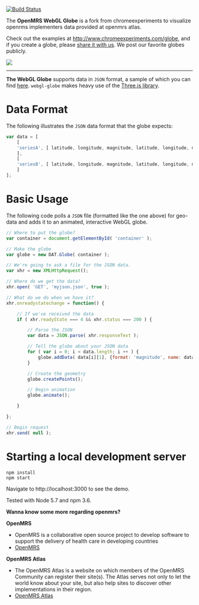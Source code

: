 [![Build Status](https://travis-ci.org/KMITFOSS/openmrs-webgl-globe.svg?branch=master)](https://travis-ci.org/KMITFOSS/openmrs-webgl-globe)

The **OpenMRS WebGL Globe** is a fork from chromeexperiments to visualize openrms implementers data provided at openmrs atlas. 

Check out the examples at http://www.chromeexperiments.com/globe, and if you create a globe, please [share it with us](http://www.chromeexperiments.com/submit). We post our favorite globes publicly.

![](http://4.bp.blogspot.com/-nB6XnTgb4AA/TcLQ4gRBtfI/AAAAAAAAH-U/vb2GuhPN6aM/globe.png)

----

**The WebGL Globe** supports data in `JSON` format, a sample of which you can find [here](https://github.com/dataarts/webgl-globe/blob/master/globe/population909500.json). `webgl-globe` makes heavy use of the [Three.js library](https://github.com/mrdoob/three.js/).

# Data Format

The following illustrates the `JSON` data format that the globe expects:

```javascript
var data = [
    [
    'seriesA', [ latitude, longitude, magnitude, latitude, longitude, magnitude, ... ]
    ],
    [
    'seriesB', [ latitude, longitude, magnitude, latitude, longitude, magnitude, ... ]
    ]
];
```

# Basic Usage

The following code polls a `JSON` file (formatted like the one above) for geo-data and adds it to an animated, interactive WebGL globe.

```javascript
// Where to put the globe?
var container = document.getElementById( 'container' );

// Make the globe
var globe = new DAT.Globe( container );

// We're going to ask a file for the JSON data.
var xhr = new XMLHttpRequest();

// Where do we get the data?
xhr.open( 'GET', 'myjson.json', true );

// What do we do when we have it?
xhr.onreadystatechange = function() {

    // If we've received the data
    if ( xhr.readyState === 4 && xhr.status === 200 ) {

        // Parse the JSON
        var data = JSON.parse( xhr.responseText );

        // Tell the globe about your JSON data
        for ( var i = 0; i < data.length; i ++ ) {
            globe.addData( data[i][1], {format: 'magnitude', name: data[i][0]} );
        }

        // Create the geometry
        globe.createPoints();

        // Begin animation
        globe.animate();

    }

};

// Begin request
xhr.send( null );
```

# Starting a local development server

```
npm install
npm start
```

Navigate to http://localhost:3000 to see the demo.

Tested with Node 5.7 and npm 3.6.

**Wanna know some more regarding openmrs?**

**OpenMRS**
- OpenMRS is a collaborative open source project to develop software to support the delivery of health care in developing countries
- [OpenMRS](http://openmrs.org)

**OpenMRS Atlas**
- The OpenMRS Atlas is a website on which members of the OpenMRS Community can register their site(s).  The Atlas serves not only to let the world know about your site, but also help sites to discover other implementations in their region. 
- [OpenMRS Atlas](http://atlas.openmrs.org)

